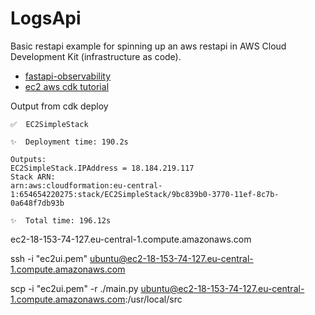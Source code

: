 # LogsApi

Basic restapi example for spinning up an aws restapi in AWS Cloud Development Kit (infrastructure as code).


- [fastapi-observability](https://github.com/Blueswen/fastapi-observability)
- [ec2 aws cdk tutorial](https://community.aws/content/2duq9xSYespeSBQ5R1WiuOcCvMj/using-ec2-userdata-to-bootstrap-python-web-app)


Output from cdk deploy
```shell
✅  EC2SimpleStack

✨  Deployment time: 190.2s

Outputs:
EC2SimpleStack.IPAddress = 18.184.219.117
Stack ARN:
arn:aws:cloudformation:eu-central-1:654654220275:stack/EC2SimpleStack/9bc839b0-3770-11ef-8c7b-0a648f7db93b

✨  Total time: 196.12s

```


ec2-18-153-74-127.eu-central-1.compute.amazonaws.com

ssh -i "ec2ui.pem" ubuntu@ec2-18-153-74-127.eu-central-1.compute.amazonaws.com

scp -i "ec2ui.pem" -r ./main.py ubuntu@ec2-18-153-74-127.eu-central-1.compute.amazonaws.com:/usr/local/src


<!-- 

- `alembic init migrations`;
- `alembic revision --autogenerate -m "Initial migration"`;
- `alembic upgrade head` - run before starting the app; 

-->


